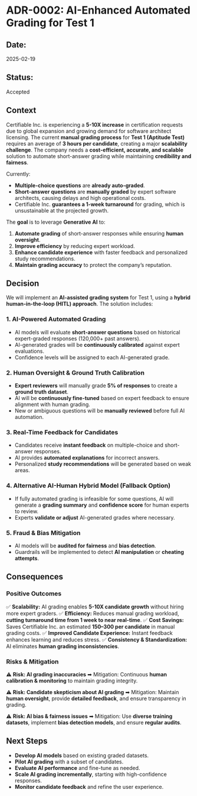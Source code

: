 # **ADR-0002: AI-Enhanced Automated Grading for Test 1**

## **Date:**

2025-02-19

## **Status:**

Accepted

## **Context**

Certifiable Inc. is experiencing a **5-10X increase** in certification requests due to global expansion and growing demand for software architect licensing. The current **manual grading process** for **Test 1 (Aptitude Test)** requires an average of **3 hours per candidate**, creating a major **scalability challenge**. The company needs a **cost-efficient, accurate, and scalable** solution to automate short-answer grading while maintaining **credibility and fairness**.

Currently:

- **Multiple-choice questions** are **already auto-graded**.
- **Short-answer questions** are **manually graded** by expert software architects, causing delays and high operational costs.
- Certifiable Inc. **guarantees a 1-week turnaround** for grading, which is unsustainable at the projected growth.

The **goal** is to leverage **Generative AI** to:

1. **Automate grading** of short-answer responses while ensuring **human oversight**.
2. **Improve efficiency** by reducing expert workload.
3. **Enhance candidate experience** with faster feedback and personalized study recommendations.
4. **Maintain grading accuracy** to protect the company’s reputation.

## **Decision**

We will implement an **AI-assisted grading system** for Test 1, using a **hybrid human-in-the-loop (HITL) approach**. The solution includes:

### **1. AI-Powered Automated Grading**

- AI models will evaluate **short-answer questions** based on historical expert-graded responses (120,000+ past answers).
- AI-generated grades will be **continuously calibrated** against expert evaluations.
- Confidence levels will be assigned to each AI-generated grade.

### **2. Human Oversight & Ground Truth Calibration**

- **Expert reviewers** will manually grade **5% of responses** to create a **ground truth dataset**.
- AI will be **continuously fine-tuned** based on expert feedback to ensure alignment with human grading.
- New or ambiguous questions will be **manually reviewed** before full AI automation.

### **3. Real-Time Feedback for Candidates**

- Candidates receive **instant feedback** on multiple-choice and short-answer responses.
- AI provides **automated explanations** for incorrect answers.
- Personalized **study recommendations** will be generated based on weak areas.

### **4. Alternative AI-Human Hybrid Model (Fallback Option)**

- If fully automated grading is infeasible for some questions, AI will generate a **grading summary** and **confidence score** for human experts to review.
- Experts **validate or adjust** AI-generated grades where necessary.

### **5. Fraud & Bias Mitigation**

- AI models will be **audited for fairness** and **bias detection**.
- Guardrails will be implemented to detect **AI manipulation** or **cheating attempts**.

## **Consequences**

### **Positive Outcomes**

✅ **Scalability:** AI grading enables **5-10X candidate growth** without hiring more expert graders.
✅ **Efficiency:** Reduces manual grading workload, **cutting turnaround time from 1 week to near real-time**.
✅ **Cost Savings:** Saves Certifiable Inc. an estimated **$150–$300 per candidate** in manual grading costs.
✅ **Improved Candidate Experience:** Instant feedback enhances learning and reduces stress.
✅ **Consistency & Standardization:** AI eliminates **human grading inconsistencies**.

### **Risks & Mitigation**

⚠ **Risk: AI grading inaccuracies**
➡ Mitigation: Continuous **human calibration & monitoring** to maintain grading integrity.

⚠ **Risk: Candidate skepticism about AI grading**
➡ Mitigation: Maintain **human oversight**, provide **detailed feedback**, and ensure transparency in grading.

⚠ **Risk: AI bias & fairness issues**
➡ Mitigation: Use **diverse training datasets**, implement **bias detection models**, and ensure **regular audits**.

## **Next Steps**

- **Develop AI models** based on existing graded datasets.
- **Pilot AI grading** with a subset of candidates.
- **Evaluate AI performance** and fine-tune as needed.
- **Scale AI grading incrementally**, starting with high-confidence responses.
- **Monitor candidate feedback** and refine the user experience.
